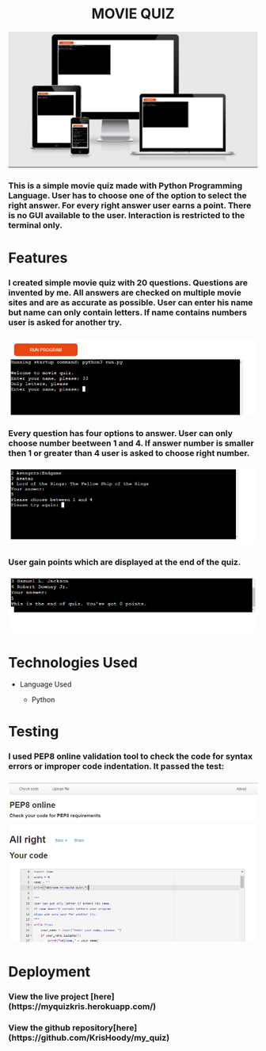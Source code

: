 <h1 align="center">MOVIE QUIZ</h1>

<img src=assets/img/resp.png>

<h3>This is a simple movie quiz made with Python Programming Language. User has to choose one of the option to select the right answer. For every right answer user earns a point. There is no GUI available to the user. Interaction is restricted to the terminal only.<h3>

# Features
<h3>I created simple movie quiz with 20 questions. Questions are invented by me. All answers are checked on multiple movie sites and are as accurate as possible. User can enter his name but name can only contain letters. If name contains numbers user is asked for another try.<h3> 
<img src=assets/img/only_letters.png>
<h3>Every question has four options to answer. User can only choose number beetween 1 and 4. If answer number is smaller then 1 or greater than 4 user is asked to choose right number.<h3>
<img src=assets/img/only_right_num.png>
<h3>User gain points which are displayed at the end of the quiz.<h3>
<img src=assets/img/final_points.png>

# Technologies Used

* Language Used

    * Python

# Testing
<h3>I used PEP8 online validation tool to check the code for syntax errors or improper code indentation. It passed the test:<h3>
<img src=assets/img/pep8.png>

# Deployment
<h3>View the live project [here](https://myquizkris.herokuapp.com/)<h3>
<h3>View the github repository[here](https://github.com/KrisHoody/my_quiz)<h3>





